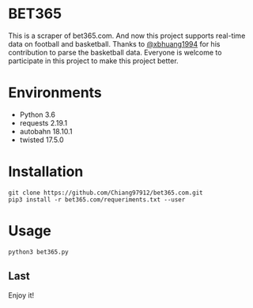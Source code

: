 # BET365

This is a scraper of bet365.com. And now this project supports real-time data on football and basketball. Thanks to [@xbhuang1994](https://github.com/xbhuang1994) for his contribution to parse the basketball data. Everyone is welcome to participate in this project to make this project better.

# Environments

- Python 3.6
- requests 2.19.1
- autobahn 18.10.1
- twisted 17.5.0



# Installation

```
git clone https://github.com/Chiang97912/bet365.com.git
pip3 install -r bet365.com/requeriments.txt --user
```



# Usage

```
python3 bet365.py
```



## Last

Enjoy it!
